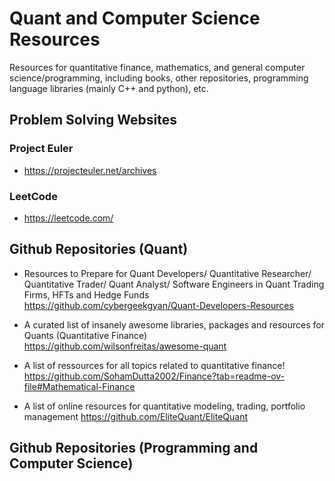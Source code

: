 # Quant and Computer Science Resources
Resources for quantitative finance, mathematics, and general computer science/programming, including books, other repositories, programming language libraries (mainly C++ and python), etc.

## Problem Solving Websites
### Project Euler
- https://projecteuler.net/archives

### LeetCode
- https://leetcode.com/

## Github Repositories (Quant)
- Resources to Prepare for Quant Developers/ Quantitative Researcher/ Quantitative Trader/ Quant Analyst/ Software Engineers in Quant Trading Firms, HFTs and Hedge Funds 
https://github.com/cybergeekgyan/Quant-Developers-Resources

- A curated list of insanely awesome libraries, packages and resources for Quants (Quantitative Finance) 
https://github.com/wilsonfreitas/awesome-quant

- A list of ressources for all topics related to quantitative finance!
https://github.com/SohamDutta2002/Finance?tab=readme-ov-file#Mathematical-Finance

- A list of online resources for quantitative modeling, trading, portfolio management
https://github.com/EliteQuant/EliteQuant

## Github Repositories (Programming and Computer Science)


